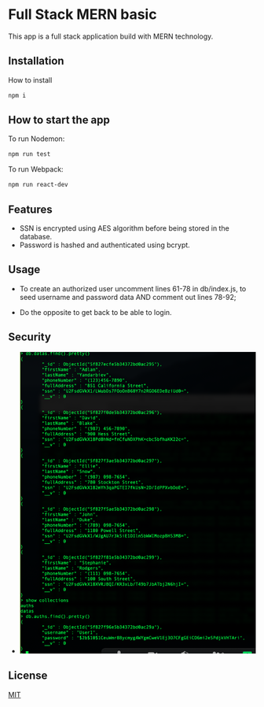 # Full Stack MERN basic

This app is a full stack application build with MERN technology. 

## Installation

How to install 

```bash
npm i
```
## How to start the app

To run Nodemon:
```bash
npm run test
```

To run Webpack:
```bash
npm run react-dev
```
## Features

* SSN is encrypted using AES algorithm before being stored in the database.
* Password is hashed and authenticated using bcrypt.

## Usage

* To create an authorized user uncomment lines 61-78 in db/index.js,
to seed username and password data AND comment out lines 78-92;

* Do the opposite to get back to be able to login. 

## Security

* ![image](/securedCredentials.png)


## License
[MIT](https://choosealicense.com/licenses/mit/)

